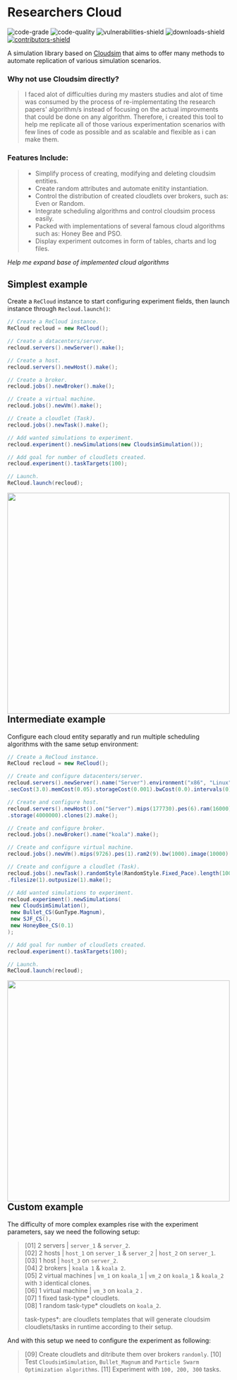<!-- 
Useful links
code inspector          | https://code-inspector.com 
create shields          | https://shields.io
markdown ref style      | https://markdownguide.org/basic-syntax/#reference-style-links 
-->

<!-- variable definition -->
<!-- shields -->
[contributors-shield]: https://img.shields.io/github/contributors/cypherskar/ReCLoud?style=flat-square
[contributors-url]: https://github.com/cypherskar/ReCloud/graphs/contributors
[downloads-shield]: https://img.shields.io/github/downloads/cypherskar/ReCloud/total?style=flat-square
[vulnerabilities-shield]: https://img.shields.io/snyk/vulnerabilities/github/cypherskar/recloud?style=flat-square
[code-grade]: https://www.code-inspector.com/project/24753/status/svg
[code-quality]: https://www.code-inspector.com/project/24753/score/svg
<!-- references -->
[Cloudsim]: https://github.com/Cloudslab/cloudsim/tree/cloudsim-4.0


<!-- entry -->
# Researchers Cloud 
![code-grade]
![code-quality]
![vulnerabilities-shield]
![downloads-shield]
[![contributors-shield]][contributors-url]

<!-- description -->
A simulation library based on [Cloudsim] that aims to offer many methods to automate replication of various simulation scenarios.

### Why not use Cloudsim directly?
> I faced alot of difficulties during my masters studies and alot of time was consumed by the process of re-implementating the research papers' algorithm/s instead of focusing on the actual improvments that could be done on any algorithm. Therefore, i created this tool to help me replicate all of those various experimentation scenarios with few lines of code as possible and as scalable and flexible as i can make them.

### Features Include:
> - Simplify process of creating, modifying and deleting cloudsim entities.
> - Create random attributes and automate enitity instantiation.
> - Control the distribution of created cloudlets over brokers, such as: Even or Random.
> - Integrate scheduling algorithms and control cloudsim process easily.
> - Packed with implementations of several famous cloud algorithms such as: Honey Bee and PSO.
> - Display experiment outcomes in form of tables, charts and log files.

_Help me expand base of implemented cloud algorithms_

## Simplest example
Create a `ReCloud` instance to start configuring experiment fields, then launch instance through `Recloud.launch()`:
```java
// Create a ReCloud instance.
ReCloud recloud = new ReCloud();

// Create a datacenters/server.
recloud.servers().newServer().make();

// Create a host.
recloud.servers().newHost().make();

// Create a broker.
recloud.jobs().newBroker().make();

// Create a virtual machine.
recloud.jobs().newVm().make();

// Create a cloudlet (Task).
recloud.jobs().newTask().make();

// Add wanted simulations to experiment.
recloud.experiment().newSimulations(new CloudsimSimulation());

// Add goal for number of cloudlets created.
recloud.experiment().taskTargets(100);

// Launch.
ReCloud.launch(recloud);
```
<img style="float: right;" height="500" width="100%" src="https://user-images.githubusercontent.com/72963129/124991815-d1faac00-e04a-11eb-9273-094d708f80b3.gif">

## Intermediate example
Configure each cloud entity separatly and run multiple scheduling algorithms with the same setup environment:
```java
// Create a ReCloud instance.
ReCloud recloud = new ReCloud();

// Create and configure datacenters/server.
recloud.servers().newServer().name("Server").environment("x86", "Linux", "Xen").timeZone(10.0)
.secCost(3.0).memCost(0.05).storageCost(0.001).bwCost(0.0).intervals(0).clones(1).make();

// Create and configure host.
recloud.servers().newHost().on("Server").mips(177730).pes(6).ram(16000).bw(15000)
.storage(4000000).clones(2).make();

// Create and configure broker.
recloud.jobs().newBroker().name("koala").make();

// Create and configure virtual machine.
recloud.jobs().newVm().mips(9726).pes(1).ram2(9).bw(1000).image(10000).vmm("Xen").clones(5).make();

// Create and configure a cloudlet (Task).
recloud.jobs().newTask().randomStyle(RandomStyle.Fixed_Pace).length(10000, 20000).pes(1)
.filesize(1).outpusize(1).make();

// Add wanted simulations to experiment.
recloud.experiment().newSimulations(
 new CloudsimSimulation(), 
 new Bullet_CS(GunType.Magnum),
 new SJF_CS(), 
 new HoneyBee_CS(0.1)
);

// Add goal for number of cloudlets created.
recloud.experiment().taskTargets(100);

// Launch.
ReCloud.launch(recloud);
```
<img style="float: right;" height="500" width="100%" src="https://user-images.githubusercontent.com/72963129/124992936-526ddc80-e04c-11eb-8c3a-0cd15a8f1c86.gif">

## Custom example
The difficulty of more complex examples rise with the experiment parameters, 
say we need the following setup:
> [01] 2 servers          | `server_1` & `server_2`. <br/>
> [02] 2 hosts            | `host_1` on `server_1` & `server_2` | `host_2` on `server_1`. <br/>
> [03] 1 host             | `host_3` on `server_2`.<br/>
> [04] 2 brokers          | `koala 1` & `koala 2`.<br/>
> [05] 2 virtual machines | `vm_1` on `koala_1` | `vm_2` on `koala_1` & `koala_2` with `3` identical clones.<br/>
> [06] 1 virtual machine  | `vm_3` on `koala_2` .<br/>
> [07] 1 fixed task-type* cloudlets.<br/>
> [08] 1 random task-type* cloudlets on `koala_2`.<br/>
> 
> task-types*: are cloudlets templates that will generate cloudsim cloudlets/tasks in runtime according to their setup.
> 
And with this setup we need to configure the experiment as following:
> [09] Create cloudlets and ditribute them over brokers `randomly`.
> [10] Test `CloudsimSimulation`, `Bullet_Magnum` and `Particle Swarm Optimization algorithms`.
> [11] Experiment with `100, 200, 300` tasks.



